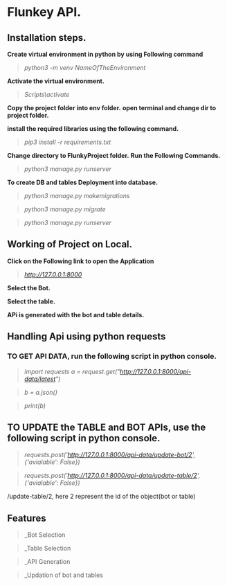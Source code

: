 # Flunkey API.

## Installation steps.

**Create virtual environment in python by using Following command**
> _python3 -m venv NameOfTheEnvironment_

**Activate the virtual environment.**
> _Scripts\activate_

**Copy the project folder into env folder.**
**open terminal and change dir to project folder.**

**install the required libraries using the following command.**
>_pip3 install -r requirements.txt_

**Change directory to FlunkyProject folder.**
**Run the Following Commands.**
>_python3 manage.py runserver_

**To create DB and tables Deployment into database.**
>_python3 manage.py makemigrations_ 

>_python3 manage.py migrate_

>_python3 manage.py runserver_

## Working of Project on Local.
**Click on the Following link to open the Application**
>_http://127.0.0.1:8000_

**Select the Bot.**

**Select the table.**

**APi is generated with the bot and table details.**

## Handling Api using python requests


### TO GET API DATA, run the following script in python console.
>_import requests_
>_a = request.get("http://127.0.0.1:8000/api-data/latest")_

>_b = a.json()_

>_print(b)_

## TO UPDATE the TABLE and BOT APIs, use the following script in python console.

>_requests.post('http://127.0.0.1:8000/api-data/update-bot/2', {'avialable': False})_

>_requests.post('http://127.0.0.1:8000/api-data/update-table/2', {'avialable': False})_

/update-table/2, here 2 represent the id of the object(bot or table)

## Features
>_Bot Selection

>_Table Selection

>_API Generation

>_Updation of bot and tables
